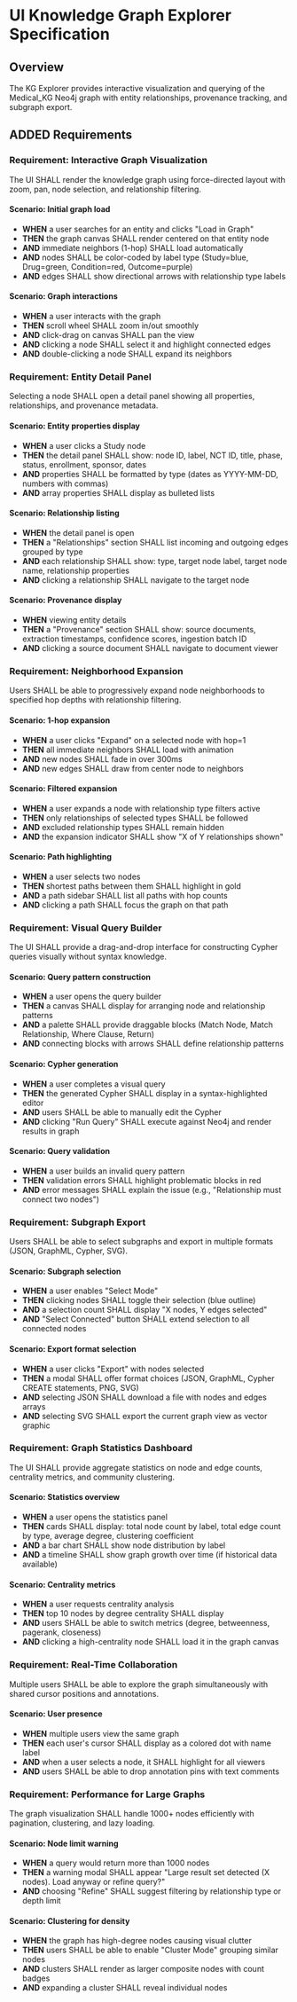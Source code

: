 # UI Knowledge Graph Explorer Specification

## Overview

The KG Explorer provides interactive visualization and querying of the Medical_KG Neo4j graph with entity relationships, provenance tracking, and subgraph export.

## ADDED Requirements

### Requirement: Interactive Graph Visualization

The UI SHALL render the knowledge graph using force-directed layout with zoom, pan, node selection, and relationship filtering.

#### Scenario: Initial graph load

- **WHEN** a user searches for an entity and clicks "Load in Graph"
- **THEN** the graph canvas SHALL render centered on that entity node
- **AND** immediate neighbors (1-hop) SHALL load automatically
- **AND** nodes SHALL be color-coded by label type (Study=blue, Drug=green, Condition=red, Outcome=purple)
- **AND** edges SHALL show directional arrows with relationship type labels

#### Scenario: Graph interactions

- **WHEN** a user interacts with the graph
- **THEN** scroll wheel SHALL zoom in/out smoothly
- **AND** click-drag on canvas SHALL pan the view
- **AND** clicking a node SHALL select it and highlight connected edges
- **AND** double-clicking a node SHALL expand its neighbors

### Requirement: Entity Detail Panel

Selecting a node SHALL open a detail panel showing all properties, relationships, and provenance metadata.

#### Scenario: Entity properties display

- **WHEN** a user clicks a Study node
- **THEN** the detail panel SHALL show: node ID, label, NCT ID, title, phase, status, enrollment, sponsor, dates
- **AND** properties SHALL be formatted by type (dates as YYYY-MM-DD, numbers with commas)
- **AND** array properties SHALL display as bulleted lists

#### Scenario: Relationship listing

- **WHEN** the detail panel is open
- **THEN** a "Relationships" section SHALL list incoming and outgoing edges grouped by type
- **AND** each relationship SHALL show: type, target node label, target node name, relationship properties
- **AND** clicking a relationship SHALL navigate to the target node

#### Scenario: Provenance display

- **WHEN** viewing entity details
- **THEN** a "Provenance" section SHALL show: source documents, extraction timestamps, confidence scores, ingestion batch ID
- **AND** clicking a source document SHALL navigate to document viewer

### Requirement: Neighborhood Expansion

Users SHALL be able to progressively expand node neighborhoods to specified hop depths with relationship filtering.

#### Scenario: 1-hop expansion

- **WHEN** a user clicks "Expand" on a selected node with hop=1
- **THEN** all immediate neighbors SHALL load with animation
- **AND** new nodes SHALL fade in over 300ms
- **AND** new edges SHALL draw from center node to neighbors

#### Scenario: Filtered expansion

- **WHEN** a user expands a node with relationship type filters active
- **THEN** only relationships of selected types SHALL be followed
- **AND** excluded relationship types SHALL remain hidden
- **AND** the expansion indicator SHALL show "X of Y relationships shown"

#### Scenario: Path highlighting

- **WHEN** a user selects two nodes
- **THEN** shortest paths between them SHALL highlight in gold
- **AND** a path sidebar SHALL list all paths with hop counts
- **AND** clicking a path SHALL focus the graph on that path

### Requirement: Visual Query Builder

The UI SHALL provide a drag-and-drop interface for constructing Cypher queries visually without syntax knowledge.

#### Scenario: Query pattern construction

- **WHEN** a user opens the query builder
- **THEN** a canvas SHALL display for arranging node and relationship patterns
- **AND** a palette SHALL provide draggable blocks (Match Node, Match Relationship, Where Clause, Return)
- **AND** connecting blocks with arrows SHALL define relationship patterns

#### Scenario: Cypher generation

- **WHEN** a user completes a visual query
- **THEN** the generated Cypher SHALL display in a syntax-highlighted editor
- **AND** users SHALL be able to manually edit the Cypher
- **AND** clicking "Run Query" SHALL execute against Neo4j and render results in graph

#### Scenario: Query validation

- **WHEN** a user builds an invalid query pattern
- **THEN** validation errors SHALL highlight problematic blocks in red
- **AND** error messages SHALL explain the issue (e.g., "Relationship must connect two nodes")

### Requirement: Subgraph Export

Users SHALL be able to select subgraphs and export in multiple formats (JSON, GraphML, Cypher, SVG).

#### Scenario: Subgraph selection

- **WHEN** a user enables "Select Mode"
- **THEN** clicking nodes SHALL toggle their selection (blue outline)
- **AND** a selection count SHALL display "X nodes, Y edges selected"
- **AND** "Select Connected" button SHALL extend selection to all connected nodes

#### Scenario: Export format selection

- **WHEN** a user clicks "Export" with nodes selected
- **THEN** a modal SHALL offer format choices (JSON, GraphML, Cypher CREATE statements, PNG, SVG)
- **AND** selecting JSON SHALL download a file with nodes and edges arrays
- **AND** selecting SVG SHALL export the current graph view as vector graphic

### Requirement: Graph Statistics Dashboard

The UI SHALL provide aggregate statistics on node and edge counts, centrality metrics, and community clustering.

#### Scenario: Statistics overview

- **WHEN** a user opens the statistics panel
- **THEN** cards SHALL display: total node count by label, total edge count by type, average degree, clustering coefficient
- **AND** a bar chart SHALL show node distribution by label
- **AND** a timeline SHALL show graph growth over time (if historical data available)

#### Scenario: Centrality metrics

- **WHEN** a user requests centrality analysis
- **THEN** top 10 nodes by degree centrality SHALL display
- **AND** users SHALL be able to switch metrics (degree, betweenness, pagerank, closeness)
- **AND** clicking a high-centrality node SHALL load it in the graph canvas

### Requirement: Real-Time Collaboration

Multiple users SHALL be able to explore the graph simultaneously with shared cursor positions and annotations.

#### Scenario: User presence

- **WHEN** multiple users view the same graph
- **THEN** each user's cursor SHALL display as a colored dot with name label
- **AND** when a user selects a node, it SHALL highlight for all viewers
- **AND** users SHALL be able to drop annotation pins with text comments

### Requirement: Performance for Large Graphs

The graph visualization SHALL handle 1000+ nodes efficiently with pagination, clustering, and lazy loading.

#### Scenario: Node limit warning

- **WHEN** a query would return more than 1000 nodes
- **THEN** a warning modal SHALL appear "Large result set detected (X nodes). Load anyway or refine query?"
- **AND** choosing "Refine" SHALL suggest filtering by relationship type or depth limit

#### Scenario: Clustering for density

- **WHEN** the graph has high-degree nodes causing visual clutter
- **THEN** users SHALL be able to enable "Cluster Mode" grouping similar nodes
- **AND** clusters SHALL render as larger composite nodes with count badges
- **AND** expanding a cluster SHALL reveal individual nodes
